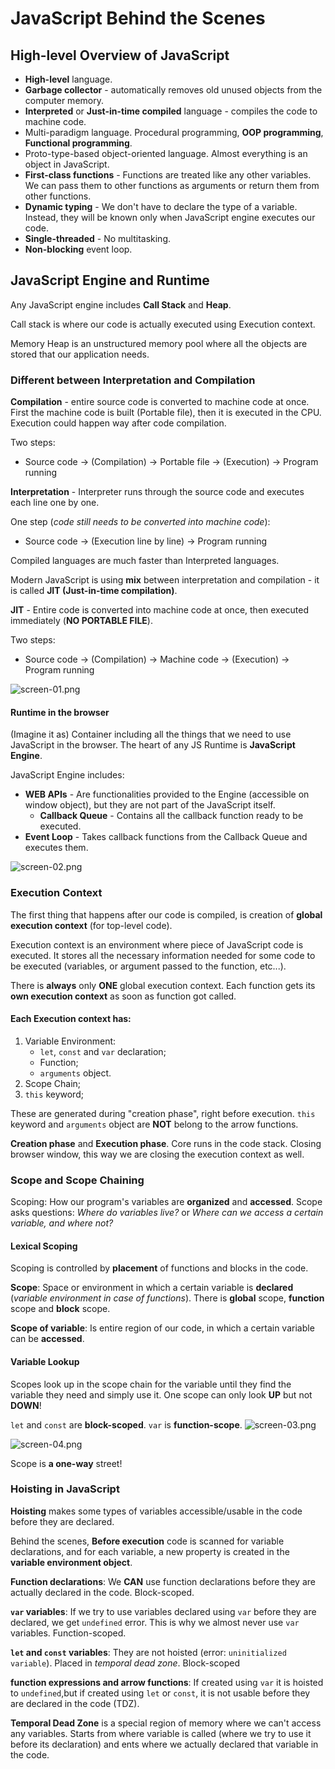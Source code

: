 # JavaScript Behind the Scenes

## High-level Overview of JavaScript

- **High-level** language.
- **Garbage collector** - automatically removes old unused objects from the computer memory.
- **Interpreted** or **Just-in-time compiled** language - compiles the code to machine code.
- Multi-paradigm language. Procedural programming, **OOP programming**, **Functional programming**.
- Proto-type-based object-oriented language. Almost everything is an object in JavaScript.
- **First-class functions** - Functions are treated like any other variables. We can pass them to other functions as arguments or return them from other functions.
- **Dynamic typing** - We don't have to declare the type of a variable. Instead, they will be known only when JavaScript engine executes our code.
- **Single-threaded** - No multitasking.
- **Non-blocking** event loop.

## JavaScript Engine and Runtime

Any JavaScript engine includes **Call Stack** and **Heap**.

Call stack is where our code is actually executed using Execution context.

Memory Heap is an unstructured memory pool where all the objects are stored that our application needs.

### Different between Interpretation and Compilation

**Compilation** - entire source code is converted to machine code at once.
First the machine code is built (Portable file), then it is executed in the CPU. 
Execution could happen way after code compilation.

Two steps:
* Source code → (Compilation) → Portable file → (Execution) → Program running

**Interpretation** - Interpreter runs through the source code and executes each line one by one.

One step (_code still needs to be converted into machine code_):
* Source code → (Execution line by line) → Program running

Compiled languages are much faster than Interpreted languages.

Modern JavaScript is using **mix** between interpretation and compilation - it is called **JIT (Just-in-time compilation)**.

**JIT** - Entire code is converted into machine code at once, then executed immediately (**NO PORTABLE FILE**).

Two steps:
* Source code → (Compilation) → Machine code → (Execution) → Program running

![screen-01.png](screen-01.png)

#### Runtime in the browser

(Imagine it as) Container including all the things that we need to use JavaScript in the browser. The heart of any JS Runtime is **JavaScript Engine**.

JavaScript Engine includes:

- **WEB APIs** - Are functionalities provided to the Engine (accessible on window object), but they are not part of the JavaScript itself.    
  - **Callback Queue** - Contains all the callback function ready to be executed.
- **Event Loop** - Takes callback functions from the Callback Queue and executes them.

![screen-02.png](screen-02.png)

### Execution Context

The first thing that happens after our code is compiled, is creation of **global execution context** (for top-level code).

Execution context is an environment where piece of JavaScript code is executed. It stores all the necessary information needed for some code to be executed (variables, or argument passed to the function, etc...).

There is **always** only **ONE** global execution context. Each function gets its **own execution context** as soon as function got called.

#### Each Execution context has: 
1. Variable Environment:
   - `let`, `const` and `var` declaration;
   - Function;
   - `arguments` object.
2. Scope Chain;
3. `this` keyword;

These are generated during "creation phase", right before execution. `this` keyword and `arguments` object are **NOT** belong to the arrow functions.

**Creation phase** and **Execution phase**. Core runs in the code stack.
Closing browser window, this way we are closing the execution context as well.

### Scope and Scope Chaining

Scoping: How our program's variables are **organized** and **accessed**.
Scope asks questions: _Where do variables live?_ or _Where can we access a certain variable, and where not?_

#### Lexical Scoping

Scoping is controlled by **placement** of functions and blocks in the code.

**Scope**: Space or environment in which a certain variable is **declared** (_variable environment in case of functions_). There is **global** scope, **function** scope and **block** scope.

**Scope of variable**: Is entire region of our code, in which a certain variable can be **accessed**.


#### Variable Lookup

Scopes look up in the scope chain for the variable until they find the variable they need and simply use it. One scope can only look **UP** but not **DOWN**!

`let` and `const` are **block-scoped**. `var` is **function-scope**.
![screen-03.png](screen-03.png)

![screen-04.png](screen-04.png)

Scope is **a one-way** street!

### Hoisting in JavaScript

**Hoisting** makes some types of variables accessible/usable in the code before they are declared.

Behind the scenes, **Before execution** code is scanned for variable declarations, and for each variable, a new property is created in the **variable environment object**.

**Function declarations**: We **CAN** use function declarations before they are actually declared in the code. Block-scoped.

**`var` variables**: If we try to use variables declared using `var` before they are declared, we get `undefined` error. This is why we almost never use `var` variables. Function-scoped.

**`let` and `const` variables**: They are not hoisted (error: `uninitialized variable`). Placed in _temporal dead zone_. Block-scoped

**function expressions and arrow functions**: If created using `var` it is hoisted to `undefined`,but if created using `let` or `const`, it is not usable before they are declared in the code (TDZ).

**Temporal Dead Zone** is a special region of memory where we can't access any variables. Starts from where variable is called (where we try to use it before its declaration) and ents where we actually declared that variable in the code.    